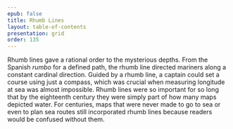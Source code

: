 ```yaml
---
epub: false
title: Rhumb Lines
layout: table-of-contents
presentation: grid
order: 135
---
```

Rhumb lines gave a rational order to the mysterious depths. From the Spanish *rumbo* for a defined path, the rhumb line directed mariners along a constant cardinal direction. Guided by a rhumb line, a captain could set a course using just a compass, which was crucial when measuring longitude at sea was almost impossible. Rhumb lines were so important for so long that by the eighteenth century they were simply part of how many maps depicted water. For centuries, maps that were never made to go to sea or even to plan sea routes still incorporated rhumb lines because readers would be confused without them.